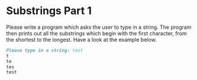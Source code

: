 
# Substrings Part 1

Please write a program which asks the user to type in a string. The program then prints out all the substrings which begin with the first character, from the shortest to the longest. Have a look at the example below.

```markdown
Please type in a string: test
t
te
tes
test
```
